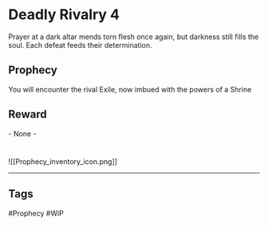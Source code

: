 # Deadly Rivalry 4
Prayer at a dark altar mends torn flesh once again, but darkness still fills the soul. Each defeat feeds their determination.
## Prophecy
You will encounter the rival Exile, now imbued with the powers of a Shrine
## Reward
\- None -

#
![[Prophecy_inventory_icon.png]]

---
## Tags
#Prophecy
#WiP 